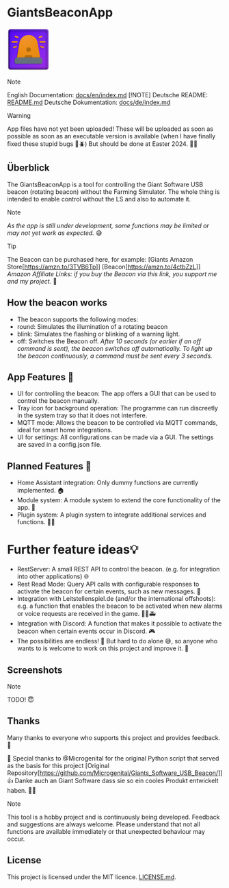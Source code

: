 # GiantsBeaconApp
![AppIcon](beacon.png)

> [!NOTE]
> English Documentation: [docs/en/index.md](docs/en/index.md)
> [!NOTE]
> Deutsche README: [README.md](README.md)
> Deutsche Dokumentation: [docs/de/index.md](docs/de/index.md)


> [!WARNING]
> App files have not yet been uploaded!
> These will be uploaded as soon as possible as soon as an executable version is available
> (when I have finally fixed these stupid bugs 🐞🪲)
> But should be done at Easter 2024. 🐰🥚

## Überblick
The GiantsBeaconApp is a tool for controlling the Giant Software USB beacon (rotating beacon) without the Farming Simulator. The whole thing is intended to enable control without the LS and also to automate it.

> [!NOTE]
> _As the app is still under development, some functions may be limited or may not yet work as expected._ 😅

> [!TIP]
> The Beacon can be purchased here, for example:
> [Giants Amazon Store[https://amzn.to/3TVB6Tp]]
> [Beacon[https://amzn.to/4ctbZzL]]
> *Amazon Affiliate Links: if you buy the Beacon via this link, you support me and my project.* 🙏

## How the beacon works
- The beacon supports the following modes:
- round: Simulates the illumination of a rotating beacon
- blink: Simulates the flashing or blinking of a warning light.
- off: Switches the Beacon off.
_After 10 seconds (or earlier if an off command is sent), the beacon switches off automatically._
_To light up the beacon continuously, a command must be sent every 3 seconds._

## App Features 🚀
- UI for controlling the beacon: The app offers a GUI that can be used to control the beacon manually.
- Tray icon for background operation: The programme can run discreetly in the system tray so that it does not interfere.
- MQTT mode: Allows the beacon to be controlled via MQTT commands, ideal for smart home integrations.
- UI for settings: All configurations can be made via a GUI.
The settings are saved in a config.json file.

## Planned Features 📅
- Home Assistant integration: Only dummy functions are currently implemented. 🏠
- Module system: A module system to extend the core functionality of the app. 🧩
- Plugin system: A plugin system to integrate additional services and functions. 🧩🔌


# Further feature ideas💡
- RestServer: A small REST API to control the beacon. (e.g. for integration into other applications) 🌐
- Rest Read Mode: Query API calls with configurable responses to activate the beacon for certain events, such as new messages. 📩
- Integration with Leitstellenspiel.de (and/or the international offshoots): e.g. a function that enables the beacon to be activated when new alarms or voice requests are received in the game. 🚓🚒🚑
- Integration with Discord: A function that makes it possible to activate the beacon when certain events occur in Discord. 🎮
- The possibilities are endless! 🚀 But hard to do alone 😅, so anyone who wants to is welcome to work on this project and improve it. 🤝

## Screenshots
> [!NOTE]
> TODO! 😇

## Thanks
Many thanks to everyone who supports this project and provides feedback. 🙏

🤗 Special thanks to @Microgenital for the original Python script that served as the basis for this project [Original Repository[https://github.com/Microgenital/Giants_Software_USB_Beacon/]] 👍
Danke auch an Giant Software dass sie so ein cooles Produkt entwickelt haben. 🚜🚨

> [!NOTE]
> This tool is a hobby project and is continuously being developed.
> Feedback and suggestions are always welcome.
> Please understand that not all functions are available immediately or that unexpected behaviour may occur.

## License
This project is licensed under the MIT licence. [LICENSE.md](LICENSE.md).